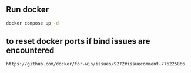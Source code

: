 

## Run docker
```bash
docker compose up -d
```


## to reset docker ports if bind issues are encountered
```
https://github.com/docker/for-win/issues/9272#issuecomment-776225866
```